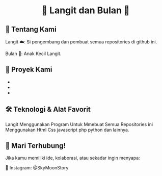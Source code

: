 <div align="center">
  
# 🌌 Langit dan Bulan 🌙 

</div>

## 🌟 Tentang Kami

Langit ☁️: Si pengembang dan pembuat semua repositories di github ini.

Bulan 🌙: Anak Kecil Langit.

## 📂 Proyek Kami

-

-

-

## 🛠️ Teknologi & Alat Favorit
Langit Menggunakan Program Untuk Mmebuat Semua Repositories ini Menggunakan Html Css javascript php python dan lainnya.

## 🤝 Mari Terhubung!
Jika kamu memiliki ide, kolaborasi, atau sekadar ingin menyapa:

💬 Instagram: @SkyMoonStory
